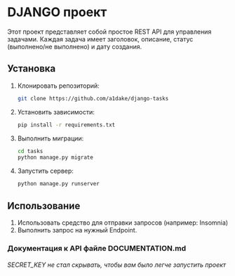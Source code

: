 # DJANGO проект

Этот проект представляет собой простое REST API для управления задачами. Каждая задача имеет заголовок, описание, статус (выполнено/не выполнено) и дату создания.

## Установка

1. Клонировать репозиторий:

   ```bash
   git clone https://github.com/a1dake/django-tasks

2. Установить зависимости:
    ```bash
    pip install -r requirements.txt
   
3. Выполнить миграции:
    ```bash
    cd tasks
    python manage.py migrate
4. Запустить сервер:
    ```bash
   python manage.py runserver

## Использование
   
1. Использовать средство для отправки запросов (например: Insomnia)
2. Выполнить запрос на нужный Endpoint.

### Документация к API  файле DOCUMENTATION.md

###### SECRET_KEY не стал скрывать, чтобы вам было легче запустить проект
